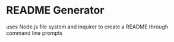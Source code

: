 # README Generator
uses Node.js file system and inquirer to create a README through command line prompts
